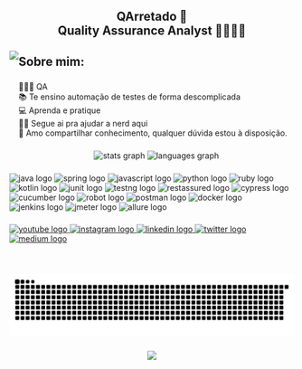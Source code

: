 <h2 align="center">QArretado 🌵<br>Quality Assurance Analyst 🔎🕵🏾🐞</h2>

###

<img align="left" height="200" src="https://i.ibb.co/PtT2FzZ/4.png"  />

###

<h2 style="text-align:left">Sobre mim:</h2>

###

<p style="text-align:left">👩🏾‍💻 QA<br> 📚 Te ensino automação de testes de forma descomplicada <br>💻 Aprenda e pratique <br>🕵️‍♀️ Segue ai pra ajudar a nerd aqui<br>🤝 Amo compartilhar conhecimento, qualquer dúvida estou à disposição.</p>

###

<div align="center">
  <img src="https://github-readme-stats.vercel.app/api?hide_title=false&hide_rank=false&show_icons=true&include_all_commits=true&count_private=true&disable_animations=false&theme=dracula&locale=en&hide_border=false&username=qarretado" height="150" alt="stats graph"  />
  <img src="https://github-readme-stats.vercel.app/api/top-langs?locale=en&hide_title=false&layout=compact&card_width=320&langs_count=5&theme=dracula&hide_border=false&username=qarretado" height="150" alt="languages graph"  />
</div>

###

<div align="left">
  <img src="https://cdn.jsdelivr.net/gh/devicons/devicon/icons/java/java-original.svg" height="30" width="42" alt="java logo"  />
  <img src="https://cdn.jsdelivr.net/gh/devicons/devicon/icons/spring/spring-original.svg" height="30" width="42" alt="spring logo"  />
  <img src="https://cdn.jsdelivr.net/gh/devicons/devicon/icons/javascript/javascript-original.svg" height="30" width="42" alt="javascript logo"  />
  <img src="https://cdn.jsdelivr.net/gh/devicons/devicon/icons/python/python-original.svg" height="30" width="42" alt="python logo"  />
  <img src="https://cdn.jsdelivr.net/gh/devicons/devicon/icons/ruby/ruby-original.svg" height="30" width="42" alt="ruby logo"  />
  <img src="https://cdn.jsdelivr.net/gh/devicons/devicon/icons/kotlin/kotlin-original.svg" height="30" width="42" alt="kotlin logo"  />
  <img src="https://avatars.githubusercontent.com/u/874086?s=280&v=4" height="30" width="42" alt="junit logo"  />
  <img src="https://blog.knoldus.com/wp-content/uploads/2020/01/TESTNG.png" height="30" width="42" alt="testng logo"  /
  <img src="https://cdn.jsdelivr.net/gh/devicons/devicon/icons/selenium/selenium-original.svg" height="30" width="42" alt="seleniumwebdriver logo"  />
  <img src="https://miro.medium.com/max/400/1*dbeTcEaIPgyZZ6aaC519RQ.png" height="32" width="32" alt="restassured logo"  />
  <img src="https://images.ctfassets.net/q5gr0s7pk997/Th8458WoDPgh1xOcYjv4Q/b2328d538c7d499853bfff3ac11540c5/Cypress.png" height="32" width="32" alt="cypress logo"  />
  <img src="https://i.pinimg.com/originals/87/e8/49/87e8491cdd5ee5dacf3059f0c0832ce7.png" height="32" width="35" alt="cucumber logo"  />
  <img src="https://cdn.jsdelivr.net/npm/simple-icons@4.19.0/icons/robotframework.svg" height="30" width="42" alt="robot logo"  />
  <img src="https://www.svgrepo.com/show/354202/postman-icon.svg" height="30" width="42" alt="postman logo"  />
  <img src="https://cdn.jsdelivr.net/gh/devicons/devicon/icons/docker/docker-original.svg" height="40" width="42" alt="docker logo"  />
  <img src="https://upload.wikimedia.org/wikipedia/commons/thumb/e/e9/Jenkins_logo.svg/1200px-Jenkins_logo.svg.png" height="32" width="32" alt="jenkins logo"  />
  <img src="https://jmeter.apache.org/images/jmeter_square.png" height="30" width="42" alt="jmeter logo"  />
  <img src="https://qagroovers.files.wordpress.com/2019/06/images.png" height="30" width="35" alt="allure logo"  />
</div>

###

<div align="left">
  <a href="https://www.youtube.com/@qarretado" target="_blank">
    <img src="https://img.shields.io/static/v1?message=Youtube&logo=youtube&label=&color=FF0000&logoColor=white&labelColor=&style=for-the-badge" height="35" alt="youtube logo"  />
  </a>
  <a href="https://www.instagram.com/qarretado.pb/" target="_blank">
    <img src="https://img.shields.io/static/v1?message=Instagram&logo=instagram&label=&color=E4405F&logoColor=white&labelColor=&style=for-the-badge" height="35" alt="instagram logo"  />
  </a>
  <a href="https://www.linkedin.com/in/qarretado/" target="_blank">
    <img src="https://img.shields.io/static/v1?message=LinkedIn&logo=linkedin&label=&color=0077B5&logoColor=white&labelColor=&style=for-the-badge" height="35" alt="linkedin logo"  />
  </a>
  <a href="https://twitter.com/qarretado" target="_blank">
    <img src="https://img.shields.io/static/v1?message=Twitter&logo=twitter&label=&color=1DA1F2&logoColor=white&labelColor=&style=for-the-badge" height="35" alt="twitter logo"  />
  </a>
  <a href="https://medium.com/@qarretadopb" target="_blank">
    <img src="https://img.shields.io/static/v1?message=Medium&logo=medium&label=&color=12100E&logoColor=white&labelColor=&style=for-the-badge" height="35" alt="medium logo"  />
  </a>
</div>

###

<br clear="both">

![Snake animation](https://github.com/qarretado/qarretado/blob/output/snake.svg)

###

<div align="center">
  <img src="https://profile-counter.glitch.me/qarretado/count.svg?"  />
</div>

###
